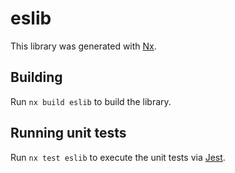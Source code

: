 # eslib

This library was generated with [Nx](https://nx.dev).

## Building

Run `nx build eslib` to build the library.

## Running unit tests

Run `nx test eslib` to execute the unit tests via [Jest](https://jestjs.io).
